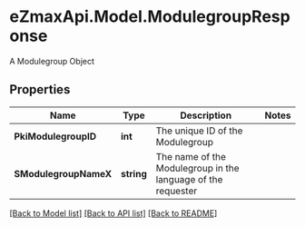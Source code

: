 # eZmaxApi.Model.ModulegroupResponse
A Modulegroup Object

## Properties

Name | Type | Description | Notes
------------ | ------------- | ------------- | -------------
**PkiModulegroupID** | **int** | The unique ID of the Modulegroup | 
**SModulegroupNameX** | **string** | The name of the Modulegroup in the language of the requester | 

[[Back to Model list]](../README.md#documentation-for-models) [[Back to API list]](../README.md#documentation-for-api-endpoints) [[Back to README]](../README.md)

